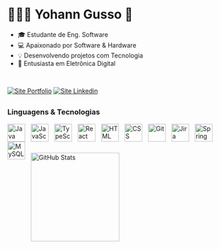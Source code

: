 # 👨🏽‍💻 Yohann Gusso 👋

- 🎓 Estudante de Eng. Software
- 💻 Apaixonado por Software & Hardware
- 💡 Desenvolvendo projetos com Tecnologia
- 🤖 Entusiasta em Eletrônica Digital

<br>



<div>
<p align="left">
<a href="https://yohanngusso.github.io/" target="_blank"><img alt="Site Portfolio"title="Portfolio"src="https://img.shields.io/badge/website-000000?style=for-the-badge&logo=About.me&logoColor=white"target="_blank"/></a>
<a href="https://www.linkedin.com/in/yohanngusso/" target="_blank"><img alt="Site Linkedin" title="Linkedin"src="https://img.shields.io/badge/LinkedIn-0077B5?style=for-the-badge&logo=linkedin&logoColor=white"target="_blank"/></a>
</p>
</div>

##
### Linguagens & Tecnologias 

<img 
    align="left" 
    alt="Java"
    title="Java" 
    width="40px" 
    style="padding-right: 10px;" 
    src="https://cdn.jsdelivr.net/gh/devicons/devicon@latest/icons/java/java-original.svg" 
/>
<img 
    align="left" 
    alt="JavaScript"
    title="JavaScript" 
    width="40px" 
    style="padding-right: 10px;" 
    src="https://cdn.jsdelivr.net/gh/devicons/devicon@latest/icons/javascript/javascript-original.svg" 
/>
<img 
    align="left" 
    alt="TypeScript"
    title="TypeScript" 
    width="40px" 
    style="padding-right: 10px;" 
    src="https://cdn.jsdelivr.net/gh/devicons/devicon@latest/icons/typescript/typescript-original.svg" 
/>
<img 
    align="left" 
    alt="React"
    title="React" 
    width="40px" 
    style="padding-right: 10px;" 
    src="https://cdn.jsdelivr.net/gh/devicons/devicon@latest/icons/react/react-original.svg" 
/>
<img 
    align="left" 
    alt="HTML"
    title="HTML" 
    width="40px" 
    style="padding-right: 10px;" 
    src="https://cdn.jsdelivr.net/gh/devicons/devicon@latest/icons/html5/html5-original.svg" 
/>
<img 
    align="left" 
    alt="CSS"
    title="CSS" 
    width="40px" 
    style="padding-right: 10px;" 
    src="https://cdn.jsdelivr.net/gh/devicons/devicon@latest/icons/css3/css3-original.svg" 
/>
<img 
    align="left" 
    alt="Git"
    title="Git" 
    width="40px" 
    style="padding-right: 10px;" 
    src="https://cdn.jsdelivr.net/gh/devicons/devicon@latest/icons/git/git-original.svg" 
/>
<img 
  align="left" 
  alt="Jira"
  title="Jira" 
  width="40px" 
  style="padding-right: 10px;" 
  src="https://cdn.jsdelivr.net/gh/devicons/devicon@latest/icons/jira/jira-original-wordmark.svg"
/>
<img 
    align="left" 
    alt="Spring"
    title="Spring" 
    width="40px" 
    style="padding-right: 10px;" 
    src="https://cdn.jsdelivr.net/gh/devicons/devicon@latest/icons/spring/spring-original.svg"
/>

<img 
    align="left" 
    alt="MySQL"
    title="MySQL" 
    width="40px" 
    style="padding-right: 10px;" 
    src="https://cdn.jsdelivr.net/gh/devicons/devicon@latest/icons/mysql/mysql-original-wordmark.svg"
/>

<br><br><br>

<p>
  <img 
    align="left" 
    title="GitHub Stats"
    alt="GitHub Stats" 
    height="200" 
    src="https://github-readme-stats.vercel.app/api?username=yohanngusso&show_icons=true&theme=dracula&include_all_commits=true&locale=pt-br" 
  />
</p>
